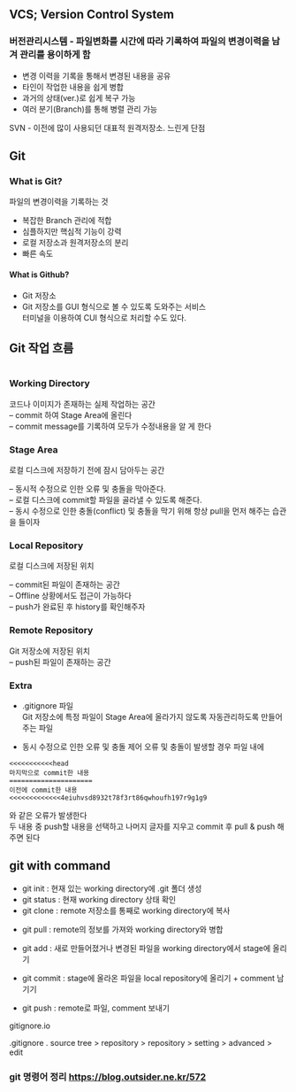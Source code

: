 ## VCS; Version Control System

### 버전관리시스템 - 파일변화를 시간에 따라 기록하여 파일의 변경이력을 남겨 관리를 용이하게 함

- 변경 이력을 기록을 통해서 변경된 내용을 공유
- 타인이 작업한 내용을 쉽게 병합
- 과거의 상태(ver.)로 쉽게 복구 가능
- 여러 분기(Branch)를 통해 병렬 관리 가능

SVN - 이전에 많이 사용되던 대표적 원격저장소. 느린게 단점

## Git

### What is Git?

파일의 변경이력을 기록하는 것

- 복잡한 Branch 관리에 적합
- 심플하지만 핵심적 기능이 강력
- 로컬 저장소과 원격저장소의 분리
- 빠른 속도

#### What is Github?

- Git 저장소
- Git 저장소를 GUI 형식으로 볼 수 있도록 도와주는 서비스<br>
터미널을 이용하여 CUI 형식으로 처리할 수도 있다.</p></li>
</ul>

## Git 작업 흐름</h2>

<p><img src="https://beerntv.files.wordpress.com/2017/01/b04a4-b.png" alt=""></p>

<h3 id="toc_6">Working Directory</h3>

<p>코드나 이미지가 존재하는 실제 작업하는 공간<br>
– commit 하여 Stage Area에 올린다<br>
– commit message를 기록하여 모두가 수정내용을 알
게 한다</p>

<h3 id="toc_7">Stage Area</h3>

<p>로컬 디스크에 저장하기 전에 잠시 담아두는 공간 </p>

<p>– 동시적 수정으로 인한 오류 및 충돌을 막아준다.  <br>
– 로컬 디스크에 commit할 파일을 골라낼 수 있도록 해준다.<br>
– 동시 수정으로 인한 충돌(conflict) 및 충돌을 막기 위해 항상 pull을 먼저 해주는 습관을 들이자</p>

<h3 id="toc_8">Local Repository</h3>

<p>로컬 디스크에 저장된 위치</p>

<p>– commit된 파일이 존재하는 공간<br>
– Offline 상황에서도 접근이 가능하다<br>
– push가 완료된 후 history를 확인해주자   </p>

<h3 id="toc_9">Remote Repository</h3>

<p>Git 저장소에 저장된 위치<br>
– push된 파일이 존재하는 공간</p>

<h3 id="toc_10">Extra</h3>

<ul>
<li><p>.gitignore 파일<br>
Git 저장소에 특정 파일이 Stage Area에 올라가지 않도록 자동관리하도록 만들어주는 파일</p></li>
<li><p>동시 수정으로 인한 오류 및 충돌 제어
오류 및 충돌이 발생할 경우
파일 내에   </p></li>
</ul>

```
<<<<<<<<<<<head
마지막으로 commit한 내용
=====================
이전에 commit한 내용
<<<<<<<<<<<<<4eiuhvsd8932t78f3rt86qwhoufh197r9g1g9
```
와 같은 오류가 발생한다<br>
두 내용 중 push할 내용을 선택하고 나머지 글자를 지우고 commit 후 pull & push 해주면 된다</p>

<h2 id="toc_11">git with command</h2>

<ul>
<li>git init : 현재 있는 working directory에 .git 폴더 생성</li>
<li>git status : 현재 working directory 상태 확인</li>
<li>git clone : remote 저장소를 통째로 working directory에 복사</li>
<li><p>git pull : remote의 정보를 가져와 working directory와 병합</p></li>
<li><p>git add : 새로 만들어졌거나 변경된 파일을 working directory에서 stage에 올리기</p></li>
<li><p>git commit : stage에 올라온 파일을 local repository에 올리기 + comment 남기기</p></li>
<li><p>git push : remote로 파일, comment 보내기</p></li>
</ul>

<p>gitignore.io</p>

<p>.gitignore
. source tree > repository > repository > setting > advanced > edit </p>

<h3 id="toc_12">git 명령어 정리 <a href="https://blog.outsider.ne.kr/572">https://blog.outsider.ne.kr/572</a></h3>
